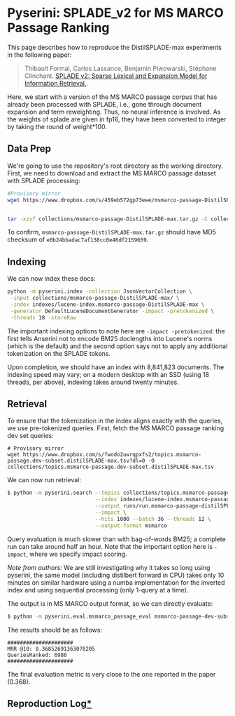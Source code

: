 # Pyserini: SPLADE_v2 for MS MARCO Passage Ranking

This page describes how to reproduce the DistilSPLADE-max experiments in the following paper:

> Thibault Formal, Carlos Lassance, Benjamin Piwowarski, Stéphane Clinchant. [SPLADE v2: Sparse Lexical and Expansion Model for Information Retrieval.](https://arxiv.org/abs/2109.10086).

Here, we start with a version of the MS MARCO passage corpus that has already been processed with SPLADE, i.e., gone through document expansion and term reweighting.
Thus, no neural inference is involved. As the weights of splade are given in fp16, they have been converted to integer by taking the round of weight*100.


## Data Prep

We're going to use the repository's root directory as the working directory.
First, we need to download and extract the MS MARCO passage dataset with SPLADE processing:

```bash
#Provisory mirror
wget https://www.dropbox.com/s/459eb572gp73ewe/msmarco-passage-DistilSPLADE-max.tar.gz?dl=0 -O collections/msmarco-passage-DistilSPLADE-max.tar.gz


tar -xzvf collections/msmarco-passage-DistilSPLADE-max.tar.gz -C collections/
```

To confirm, `msmarco-passage-DistilSPLADE-max.tar.gz` should have MD5 checksum of `e0b24bbadac7af138cc0e46df2159659`.


## Indexing

We can now index these docs:

```bash
python -m pyserini.index -collection JsonVectorCollection \
 -input collections/msmarco-passage-DistilSPLADE-max/ \
 -index indexes/lucene-index.msmarco-passage-DistilSPLADE-max \
 -generator DefaultLuceneDocumentGenerator -impact -pretokenized \
 -threads 18 -storeRaw
```

The important indexing options to note here are `-impact -pretokenized`: the first tells Anserini not to encode BM25 doclengths into Lucene's norms (which is the default) and the second option says not to apply any additional tokenization on the SPLADE tokens.

Upon completion, we should have an index with 8,841,823 documents.
The indexing speed may vary; on a modern desktop with an SSD (using 18 threads, per above), indexing takes around twenty minutes.


## Retrieval

To ensure that the tokenization in the index aligns exactly with the queries, we use pre-tokenized queries.
First, fetch the MS MARCO passage ranking dev set queries: 

```
# Provisory mirror
wget https://www.dropbox.com/s/fwodo2uwrqpxfs2/topics.msmarco-passage.dev-subset.distilSPLADE-max.tsv?dl=0 -O collections/topics.msmarco-passage.dev-subset.distilSPLADE-max.tsv
```

We can now run retrieval:

```bash
$ python -m pyserini.search --topics collections/topics.msmarco-passage.dev-subset.distilSPLADE-max.tsv \
                            --index indexes/lucene-index.msmarco-passage-DistilSPLADE-max \
                            --output runs/run.msmarco-passage-distilSPLADE-max.tsv \
                            --impact \
                            --hits 1000 --batch 36 --threads 12 \
                            --output-format msmarco
```

Query evaluation is much slower than with bag-of-words BM25; a complete run can take around half an hour. Note that the important option here is `-impact`, where we specify impact scoring.

*Note from authors*: We are still investigating why it takes so long using pyserini, the same model (including distilbert forward in CPU) takes only 10 minutes on similar hardware using a numba implementation for the inverted index and using sequential processing (only 1-query at a time).

The output is in MS MARCO output format, so we can directly evaluate:

```bash
$ python -m pyserini.eval.msmarco_passage_eval msmarco-passage-dev-subset runs/run.msmarco-passage-distilSPLADE-max.tsv
```

The results should be as follows:

```
#####################
MRR @10: 0.36852691363078205
QueriesRanked: 6980
#####################
```

The final evaluation metric is very close to the one reported in the paper (0.368).


## Reproduction Log[*](reproducibility.md)

